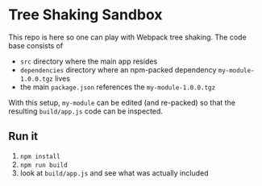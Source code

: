 # Tree Shaking Sandbox

This repo is here so one can play with Webpack tree shaking. The code base consists of

* `src` directory where the main app resides
* `dependencies` directory where an npm-packed dependency `my-module-1.0.0.tgz` lives
* the main `package.json` references the `my-module-1.0.0.tgz`

With this setup, `my-module` can be edited (and re-packed) so that the resulting `build/app.js` code can be inspected.

## Run it

1. `npm install`
2. `npm run build`
3. look at `build/app.js` and see what was actually included

